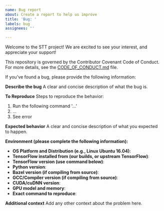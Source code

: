 ```yaml
---
name: Bug report
about: Create a report to help us improve
title: 'Bug: '
labels: bug
assignees: ''

---
```


Welcome to the STT project! We are excited to see your interest, and appreciate your support!

This repository is governed by the Contributor Covenant Code of Conduct. For more details, see the [CODE_OF_CONDUCT.md](CODE_OF_CONDUCT.md) file.

If you've found a bug, please provide the following information:

**Describe the bug**
A clear and concise description of what the bug is.

**To Reproduce**
Steps to reproduce the behavior:
1. Run the following command '...'
2. ...
3. See error

**Expected behavior**
A clear and concise description of what you expected to happen.

**Environment (please complete the following information):**
- **OS Platform and Distribution (e.g., Linux Ubuntu 16.04)**:
- **TensorFlow installed from (our builds, or upstream TensorFlow)**:
- **TensorFlow version (use command below)**:
- **Python version**:
- **Bazel version (if compiling from source)**:
- **GCC/Compiler version (if compiling from source)**:
- **CUDA/cuDNN version**:
- **GPU model and memory**:
- **Exact command to reproduce**:

**Additional context**
Add any other context about the problem here.
